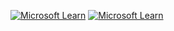[![Microsoft Learn](https://learn.microsoft.com/en-us/training/achievements/student-evangelism/introduction-to-git-badge.svg)](https://learn.microsoft.com/en-us/users/giorgi-tetunashvili)
[![Microsoft Learn](https://learn.microsoft.com/en-us/training/achievements/generic-badge.svg)](https://learn.microsoft.com/en-us/users/giorgi-tetunashvili)

<!--
**tetuna/tetuna** is a ✨ _special_ ✨ repository because its `README.md` (this file) appears on your GitHub profile.

Here are some ideas to get you started:

- 🔭 I’m currently working on ...
- 🌱 I’m currently learning ...
- 👯 I’m looking to collaborate on ...
- 🤔 I’m looking for help with ...
- 💬 Ask me about ...
- 📫 How to reach me: ...
- 😄 Pronouns: ...
- ⚡ Fun fact: ...
-->
